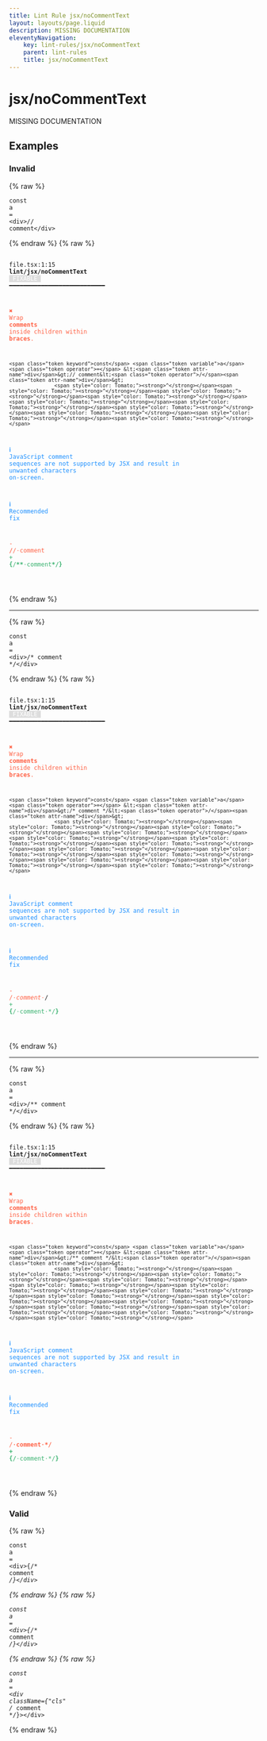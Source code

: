 ```yaml
---
title: Lint Rule jsx/noCommentText
layout: layouts/page.liquid
description: MISSING DOCUMENTATION
eleventyNavigation:
	key: lint-rules/jsx/noCommentText
	parent: lint-rules
	title: jsx/noCommentText
---
```


# jsx/noCommentText

MISSING DOCUMENTATION

<!-- EVERYTHING BELOW IS AUTOGENERATED. SEE SCRIPTS FOLDER FOR UPDATE SCRIPTS hash(c8c9838a8d1d71cd1e150b057dfefe14200b82f9) -->

## Examples
### Invalid
{% raw %}<pre class="language-text"><code class="language-text"><span class="token keyword">const</span> <span class="token variable">a</span> <span class="token operator">=</span> <<span class="token attr-name">div</span>>// comment<<span class="token operator">/</span><span class="token attr-name">div</span>></code></pre>{% endraw %}
{% raw %}<pre class="language-text"><code class="language-text">
 <span style="text-decoration-style: dotted;">file.tsx:1:15</span> <strong>lint/jsx/noCommentText</strong> <span style="color: white; background-color: #ddd;"> FIXABLE </span> ━━━━━━━━━━━━━━━━━━━━━━━━━━━

  <strong><span style="color: Tomato;">✖ </span></strong><span style="color: Tomato;">Wrap </span><span style="color: Tomato;"><strong>comments</strong></span><span style="color: Tomato;"> inside children within </span><span style="color: Tomato;"><strong>braces</strong></span><span style="color: Tomato;">.</span>

    <span class="token keyword">const</span> <span class="token variable">a</span> <span class="token operator">=</span> &lt;<span class="token attr-name">div</span>&gt;// comment&lt;<span class="token operator">/</span><span class="token attr-name">div</span>&gt;
                   <span style="color: Tomato;"><strong>^</strong></span><span style="color: Tomato;"><strong>^</strong></span><span style="color: Tomato;"><strong>^</strong></span><span style="color: Tomato;"><strong>^</strong></span><span style="color: Tomato;"><strong>^</strong></span><span style="color: Tomato;"><strong>^</strong></span><span style="color: Tomato;"><strong>^</strong></span><span style="color: Tomato;"><strong>^</strong></span><span style="color: Tomato;"><strong>^</strong></span><span style="color: Tomato;"><strong>^</strong></span>

  <strong><span style="color: DodgerBlue;">ℹ </span></strong><span style="color: DodgerBlue;">JavaScript comment sequences are not supported by JSX and result in</span>
    <span style="color: DodgerBlue;">unwanted characters on-screen.</span>

  <strong><span style="color: DodgerBlue;">ℹ </span></strong><span style="color: DodgerBlue;">Recommended fix</span>

  <span style="color: Tomato;">-</span> <span style="color: Tomato;"><strong>/</strong></span><span style="color: Tomato;">/</span><span style="color: Tomato;"><span style="opacity: 0.8;">&middot;</span></span><span style="color: Tomato;">comment</span>
  <span style="color: MediumSeaGreen;">+</span> <span style="color: MediumSeaGreen;"><strong>{</strong></span><span style="color: MediumSeaGreen;">/</span><span style="color: MediumSeaGreen;"><strong>**</strong></span><span style="color: MediumSeaGreen;"><span style="opacity: 0.8;">&middot;</span></span><span style="color: MediumSeaGreen;">comment</span><span style="color: MediumSeaGreen;"><strong>*/}</strong></span>

</code></pre>{% endraw %}

---------------

{% raw %}<pre class="language-text"><code class="language-text"><span class="token keyword">const</span> <span class="token variable">a</span> <span class="token operator">=</span> <<span class="token attr-name">div</span>>/* comment */<<span class="token operator">/</span><span class="token attr-name">div</span>></code></pre>{% endraw %}
{% raw %}<pre class="language-text"><code class="language-text">
 <span style="text-decoration-style: dotted;">file.tsx:1:15</span> <strong>lint/jsx/noCommentText</strong> <span style="color: white; background-color: #ddd;"> FIXABLE </span> ━━━━━━━━━━━━━━━━━━━━━━━━━━━

  <strong><span style="color: Tomato;">✖ </span></strong><span style="color: Tomato;">Wrap </span><span style="color: Tomato;"><strong>comments</strong></span><span style="color: Tomato;"> inside children within </span><span style="color: Tomato;"><strong>braces</strong></span><span style="color: Tomato;">.</span>

    <span class="token keyword">const</span> <span class="token variable">a</span> <span class="token operator">=</span> &lt;<span class="token attr-name">div</span>&gt;/* comment */&lt;<span class="token operator">/</span><span class="token attr-name">div</span>&gt;
                   <span style="color: Tomato;"><strong>^</strong></span><span style="color: Tomato;"><strong>^</strong></span><span style="color: Tomato;"><strong>^</strong></span><span style="color: Tomato;"><strong>^</strong></span><span style="color: Tomato;"><strong>^</strong></span><span style="color: Tomato;"><strong>^</strong></span><span style="color: Tomato;"><strong>^</strong></span><span style="color: Tomato;"><strong>^</strong></span><span style="color: Tomato;"><strong>^</strong></span><span style="color: Tomato;"><strong>^</strong></span><span style="color: Tomato;"><strong>^</strong></span><span style="color: Tomato;"><strong>^</strong></span><span style="color: Tomato;"><strong>^</strong></span>

  <strong><span style="color: DodgerBlue;">ℹ </span></strong><span style="color: DodgerBlue;">JavaScript comment sequences are not supported by JSX and result in</span>
    <span style="color: DodgerBlue;">unwanted characters on-screen.</span>

  <strong><span style="color: DodgerBlue;">ℹ </span></strong><span style="color: DodgerBlue;">Recommended fix</span>

  <span style="color: Tomato;">-</span> <span style="color: Tomato;">/*</span><span style="color: Tomato;"><span style="opacity: 0.8;">&middot;</span></span><span style="color: Tomato;">comment</span><span style="color: Tomato;"><span style="opacity: 0.8;">&middot;</span></span><span style="color: Tomato;">*/</span>
  <span style="color: MediumSeaGreen;">+</span> <span style="color: MediumSeaGreen;"><strong>{</strong></span><span style="color: MediumSeaGreen;">/</span><span style="color: MediumSeaGreen;"><strong>*</strong></span><span style="color: MediumSeaGreen;">*</span><span style="color: MediumSeaGreen;"><span style="opacity: 0.8;">&middot;</span></span><span style="color: MediumSeaGreen;">comment</span><span style="color: MediumSeaGreen;"><span style="opacity: 0.8;">&middot;</span></span><span style="color: MediumSeaGreen;">*/</span><span style="color: MediumSeaGreen;"><strong>}</strong></span>

</code></pre>{% endraw %}

---------------

{% raw %}<pre class="language-text"><code class="language-text"><span class="token keyword">const</span> <span class="token variable">a</span> <span class="token operator">=</span> <<span class="token attr-name">div</span>>/** comment */<<span class="token operator">/</span><span class="token attr-name">div</span>></code></pre>{% endraw %}
{% raw %}<pre class="language-text"><code class="language-text">
 <span style="text-decoration-style: dotted;">file.tsx:1:15</span> <strong>lint/jsx/noCommentText</strong> <span style="color: white; background-color: #ddd;"> FIXABLE </span> ━━━━━━━━━━━━━━━━━━━━━━━━━━━

  <strong><span style="color: Tomato;">✖ </span></strong><span style="color: Tomato;">Wrap </span><span style="color: Tomato;"><strong>comments</strong></span><span style="color: Tomato;"> inside children within </span><span style="color: Tomato;"><strong>braces</strong></span><span style="color: Tomato;">.</span>

    <span class="token keyword">const</span> <span class="token variable">a</span> <span class="token operator">=</span> &lt;<span class="token attr-name">div</span>&gt;/** comment */&lt;<span class="token operator">/</span><span class="token attr-name">div</span>&gt;
                   <span style="color: Tomato;"><strong>^</strong></span><span style="color: Tomato;"><strong>^</strong></span><span style="color: Tomato;"><strong>^</strong></span><span style="color: Tomato;"><strong>^</strong></span><span style="color: Tomato;"><strong>^</strong></span><span style="color: Tomato;"><strong>^</strong></span><span style="color: Tomato;"><strong>^</strong></span><span style="color: Tomato;"><strong>^</strong></span><span style="color: Tomato;"><strong>^</strong></span><span style="color: Tomato;"><strong>^</strong></span><span style="color: Tomato;"><strong>^</strong></span><span style="color: Tomato;"><strong>^</strong></span><span style="color: Tomato;"><strong>^</strong></span><span style="color: Tomato;"><strong>^</strong></span>

  <strong><span style="color: DodgerBlue;">ℹ </span></strong><span style="color: DodgerBlue;">JavaScript comment sequences are not supported by JSX and result in</span>
    <span style="color: DodgerBlue;">unwanted characters on-screen.</span>

  <strong><span style="color: DodgerBlue;">ℹ </span></strong><span style="color: DodgerBlue;">Recommended fix</span>

  <span style="color: Tomato;">-</span> <span style="color: Tomato;">/**</span><span style="color: Tomato;"><span style="opacity: 0.8;">&middot;</span></span><span style="color: Tomato;">comment</span><span style="color: Tomato;"><span style="opacity: 0.8;">&middot;</span></span><span style="color: Tomato;">*/</span>
  <span style="color: MediumSeaGreen;">+</span> <span style="color: MediumSeaGreen;"><strong>{</strong></span><span style="color: MediumSeaGreen;">/**</span><span style="color: MediumSeaGreen;"><span style="opacity: 0.8;">&middot;</span></span><span style="color: MediumSeaGreen;">comment</span><span style="color: MediumSeaGreen;"><span style="opacity: 0.8;">&middot;</span></span><span style="color: MediumSeaGreen;">*/</span><span style="color: MediumSeaGreen;"><strong>}</strong></span>

</code></pre>{% endraw %}
### Valid
{% raw %}<pre class="language-text"><code class="language-text"><span class="token keyword">const</span> <span class="token variable">a</span> <span class="token operator">=</span> <<span class="token attr-name">div</span>><span class="token punctuation">{</span><span class="token comment">/* comment */</span><span class="token punctuation">}</span><<span class="token operator">/</span><span class="token attr-name">div</span>></code></pre>{% endraw %}
{% raw %}<pre class="language-text"><code class="language-text"><span class="token keyword">const</span> <span class="token variable">a</span> <span class="token operator">=</span> <<span class="token attr-name">div</span>><span class="token punctuation">{</span><span class="token comment">/** comment */</span><span class="token punctuation">}</span><<span class="token operator">/</span><span class="token attr-name">div</span>></code></pre>{% endraw %}
{% raw %}<pre class="language-text"><code class="language-text"><span class="token keyword">const</span> <span class="token variable">a</span> <span class="token operator">=</span> <<span class="token attr-name">div</span> <span class="token attr-name">className</span><span class="token operator">=</span><span class="token punctuation">{</span><span class="token string">&quot;cls&quot;</span> <span class="token comment">/* comment */</span><span class="token punctuation">}</span>><<span class="token operator">/</span><span class="token attr-name">div</span>></code></pre>{% endraw %}
